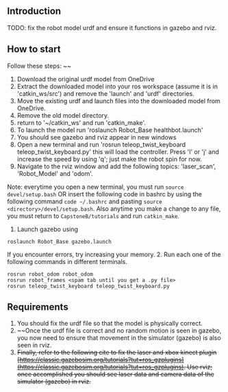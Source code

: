 ## Introduction

TODO: fix the robot model urdf and ensure it functions in gazebo and rviz.


## How to start

Follow these steps:
~~
1. Download the original urdf model from OneDrive
2. Extract the downloaded model into your ros workspace (assume it is in 'catkin_ws/src') and remove the 'launch' and 'urdf' directories.
3. Move the existing urdf and launch files into the downloaded model from OneDrive.
4. Remove the old model directory.
5. return to '~/catkin_ws' and run 'catkin_make'.
6. To launch the model run 'roslaunch Robot_Base healthbot.launch'
7. You should see gazebo and rviz appear in new windows
8. Open a new terminal and run 'rosrun teleop_twist_keyboard teleop_twist_keyboard.py' this will load the controller. Press 'l' or 'j' and increase the speed by using 'q'; just make the robot spin for now.
9. Navigate to the rviz window and add the following topics: 'laser_scan', 'Robot_Model' and 'odom'.

Note: everytime you open a new terminal, you must run ``source devel/setup.bash`` OR insert the following code in bashrc by using the following command ``code ~/.bashrc`` and pasting ``source <directory>/devel/setup.bash``. Also anytime you make a change to any file, you must return to ``CapstoneB/tutorials`` and run ``catkin_make``.

1. Launch gazebo using
```
roslaunch Robot_Base gazebo.launch
```
If you encounter errors, try increasing your memory.
2. Run each one of the following commands in different terminals.
```
rosrun robot_odom robot_odom
rosrun robot_frames <spam tab until you get a .py file>
rosrun teleop_twist_keyboard teleop_twist_keyboard.py
```

## Requirements

1. You should fix the urdf file so that the model is physically correct.
2. ~~Once the urdf file is correct and no random motion is seen in gazebo, you now need to ensure that movement in the simulator (gazebo) is also seen in rviz.
3. ~~Finally, refer to the following cite to fix the laser and xbox kinect plugin [https://classic.gazebosim.org/tutorials?tut=ros_gzplugins](https://classic.gazebosim.org/tutorials?tut=ros_gzplugins). Use rviz; once accomplished you should see laser data and camera data of the simulator (gazebo) in rviz.~~
